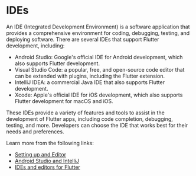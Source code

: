 # IDEs

An IDE (Integrated Development Environment) is a software application that provides a comprehensive environment for coding, debugging, testing, and deploying software. There are several IDEs that support Flutter development, including:

- Android Studio: Google's official IDE for Android development, which also supports Flutter development.
- Visual Studio Code: a popular, free, and open-source code editor that can be extended with plugins, including the Flutter extension.
- IntelliJ IDEA: a commercial Java IDE that also supports Flutter development.
- Xcode: Apple's official IDE for iOS development, which also supports Flutter development for macOS and iOS.

These IDEs provide a variety of features and tools to assist in the development of Flutter apps, including code completion, debugging, testing, and more. Developers can choose the IDE that works best for their needs and preferences.

Learn more from the following links:

- [Setting up and Editor](https://docs.flutter.dev/get-started/editor)
- [Android Studio and IntelliJ](https://docs.flutter.dev/development/tools/android-studio)
- [IDEs and editors for Flutter](https://dart.dev/tools#ides-and-editors)
